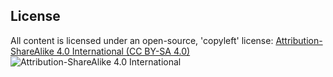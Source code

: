 ## License
All content is licensed under an open-source, 'copyleft' license:
[Attribution-ShareAlike 4.0 International (CC BY-SA 4.0)](https://creativecommons.org/licenses/by-sa/4.0/)
![Attribution-ShareAlike 4.0 International](http://i.creativecommons.org/l/by-sa/3.0/88x31.png)
